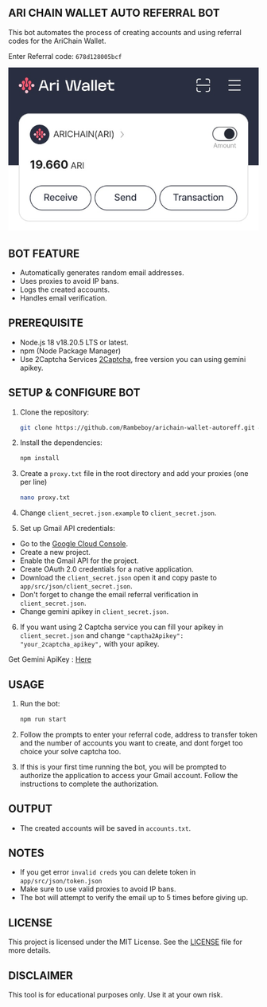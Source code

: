 ## ARI CHAIN WALLET AUTO REFERRAL BOT

This bot automates the process of creating accounts and using referral codes for the AriChain Wallet.

Enter Referral code: `678d128005bcf`

![banner](assets/img-1.jpg)

## BOT FEATURE

- Automatically generates random email addresses.
- Uses proxies to avoid IP bans.
- Logs the created accounts.
- Handles email verification.

## PREREQUISITE

- Node.js 18 v18.20.5 LTS or latest.
- npm (Node Package Manager)
- Use 2Captcha Services [2Captcha](https://2captcha.com/), free version you can using gemini apikey.

## SETUP & CONFIGURE BOT

1. Clone the repository:

   ```sh
   git clone https://github.com/Rambeboy/arichain-wallet-autoreff.git && cd arichain-wallet-autoreff
   ```

2. Install the dependencies:

   ```sh
   npm install
   ```

3. Create a `proxy.txt` file in the root directory and add your proxies (one per line)
   ```sh
   nano proxy.txt
   ```

4. Change `client_secret.json.example` to `client_secret.json`.

5. Set up Gmail API credentials:

- Go to the [Google Cloud Console](https://console.developers.google.com/).
- Create a new project.
- Enable the Gmail API for the project.
- Create OAuth 2.0 credentials for a native application.
- Download the `client_secret.json` open it and copy paste to `app/src/json/client_secret.json`.
- Don't forget to change the email referral verification in `client_secret.json`.
- Change gemini apikey in `client_secret.json`.

6. If you want using 2 Captcha service you can fill your apikey in `client_secret.json` and change `"captha2Apikey": "your_2captcha_apikey",` with your apikey.

Get Gemini ApiKey : [Here](https://aistudio.google.com/app/apikey)

## USAGE

1. Run the bot:

   ```sh
   npm run start
   ```

2. Follow the prompts to enter your referral code, address to transfer token and the number of accounts you want to create, and dont forget too choice your solve captcha too.

3. If this is your first time running the bot, you will be prompted to authorize the application to access your Gmail account. Follow the instructions to complete the authorization.

## OUTPUT

- The created accounts will be saved in `accounts.txt`.

## NOTES

- If you get error `invalid creds` you can delete token in `app/src/json/token.json`
- Make sure to use valid proxies to avoid IP bans.
- The bot will attempt to verify the email up to 5 times before giving up.

## LICENSE

This project is licensed under the MIT License. See the [LICENSE](LICENSE) file for more details.

## DISCLAIMER

This tool is for educational purposes only. Use it at your own risk.
